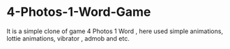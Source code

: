 # 4-Photos-1-Word-Game

It is a simple clone of game 4 Photos 1 Word , here used simple animations, lottie animations, vibrator , admob and etc. 
